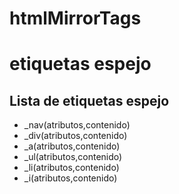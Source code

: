 # htmlMirrorTags


<h1>etiquetas espejo</h1>

<h2>Lista de etiquetas espejo</h2>

<ul>
    <li>_nav(atributos,contenido)</li>
    <li>_div(atributos,contenido)</li>
    <li>_a(atributos,contenido)</li>
    <li>_ul(atributos,contenido)</li>
    <li>_li(atributos,contenido)</li>
    <li>_i(atributos,contenido)</li>
</ul>